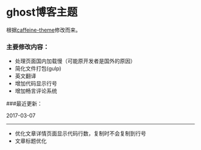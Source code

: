 # ghost博客主题
根据[caffeine-theme](https://github.com/kelyvin/caffeine-theme)修改而来。

### 主要修改内容：
* 处理页面国内加载慢（可能原开发者是国外的原因）
* 简化文件打包(gulp)
* 英文翻译
* 增加代码显示行号
* 增加畅言评论系统

###最近更新：

2017-03-07
***
* 优化文章详情页面显示代码行数，复制时不会复制到行号
* 文章标题优化
